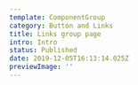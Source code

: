 ```yaml
---
template: ComponentGroup
category: Button and Links
title: Links group page
intro: Intro
status: Published
date: 2019-12-05T16:13:14.025Z
previewImage: ''
---
```


